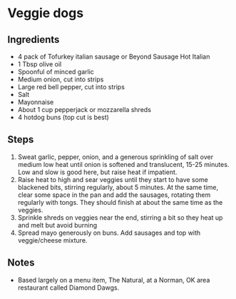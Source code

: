 # Veggie dogs

## Ingredients

- 4 pack of Tofurkey italian sausage or Beyond Sausage Hot Italian
- 1 Tbsp olive oil
- Spoonful of minced garlic
- Medium onion, cut into strips
- Large red bell pepper, cut into strips
- Salt
- Mayonnaise
- About 1 cup pepperjack or mozzarella shreds
- 4 hotdog buns (top cut is best)

## Steps

1. Sweat garlic, pepper, onion, and a generous sprinkling of salt over medium low heat until onion is softened and translucent, 15-25 minutes. Low and slow is good here, but raise heat if impatient.
1. Raise heat to high and sear veggies until they start to have some blackened bits, stirring regularly, about 5 minutes. At the same time, clear some space in the pan and add the sausages, rotating them regularly with tongs. They should finish at about the same time as the veggies.
1. Sprinkle shreds on veggies near the end, stirring a bit so they heat up and melt but avoid burning
1. Spread mayo generously on buns. Add sausages and top with veggie/cheese mixture.

## Notes

- Based largely on a menu item, The Natural, at a Norman, OK area restaurant called Diamond Dawgs.
